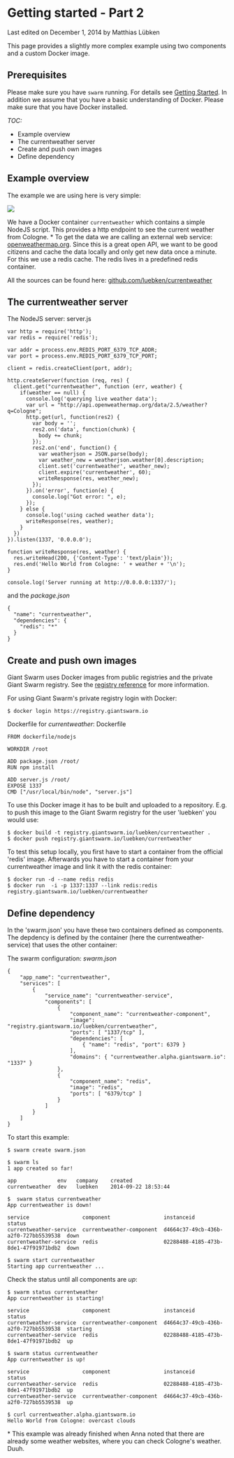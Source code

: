 # Getting started - Part 2

<p class="lastmod">Last edited on December 1, 2014 by Matthias Lübken</p>

This page provides a slightly more complex example using two components and a custom Docker image. 


## Prerequisites

Please make sure you have `swarm` running. For details see [Getting Started](gettingstarted.md). In addition we assume that you have a basic understanding of Docker. Please make sure that you have Docker installed.

<!-- TODO Link good Docker resources and have a Docker getting started -->

*TOC:*

* Example overview
* The currentweather server
* Create and push own images
* Define dependency


## Example overview

The example we are using here is very simple:

![](/img/gettingstarted2_appschema.svg)

We have a Docker container `currentweather` which contains a simple NodeJS script. This provides a http endpoint to see the current weather from Cologne. \* 
To get the data we are calling an external web service: [openweathermap.org](openweathermap.org). Since this is a great open API, we want to be good citizens and cache the data locally and only get new data once a minute. For this we use a redis cache. The redis lives in a predefined redis container.

All the sources can be found here: [github.com/luebken/currentweather](http://github.com/luebken/currentweather)

## The currentweather server

The NodeJS server: server.js

```
var http = require('http');
var redis = require('redis');

var addr = process.env.REDIS_PORT_6379_TCP_ADDR;
var port = process.env.REDIS_PORT_6379_TCP_PORT;

client = redis.createClient(port, addr);

http.createServer(function (req, res) {
  client.get("currentweather", function (err, weather) {
    if(weather == null) {
      console.log('querying live weather data');
      var url = "http://api.openweathermap.org/data/2.5/weather?q=Cologne";
      http.get(url, function(res2) {
        var body = '';
        res2.on('data', function(chunk) {
          body += chunk;
        });
        res2.on('end', function() {
          var weatherjson = JSON.parse(body);
          var weather_new = weatherjson.weather[0].description;
          client.set('currentweather', weather_new);
          client.expire('currentweather', 60);
          writeResponse(res, weather_new);
        });
      }).on('error', function(e) {
        console.log("Got error: ", e);
      });
    } else {
      console.log('using cached weather data');
      writeResponse(res, weather);
    }
  })
}).listen(1337, '0.0.0.0');

function writeResponse(res, weather) {
  res.writeHead(200, {'Content-Type': 'text/plain'});
  res.end('Hello World from Cologne: ' + weather + '\n');
}

console.log('Server running at http://0.0.0.0:1337/');
```

and the *package.json*

```
{
  "name": "currentweather",
  "dependencies": {
    "redis": "*"
  }
}
```

## Create and push own images

Giant Swarm uses Docker images from public registries and the private Giant Swarm registry. See the [registry reference](../reference/registry.md) for more information.

For using Giant Swarm's private registry login with Docker: 
```
$ docker login https://registry.giantswarm.io
```

Dockerfile for *currentweather*: Dockerfile

```
FROM dockerfile/nodejs

WORKDIR /root

ADD package.json /root/
RUN npm install

ADD server.js /root/
EXPOSE 1337
CMD ["/usr/local/bin/node", "server.js"]
``` 

To use this Docker image it has to be built and uploaded to a repository. E.g. to push this image to the Giant Swarm registry for the user 'luebken' you would use:

```
$ docker build -t registry.giantswarm.io/luebken/currentweather .
$ docker push registry.giantswarm.io/luebken/currentweather
```

To test this setup locally, you first have to start a container from the official 'redis' image. Afterwards you have to start a container from your currentweather image and link it with the redis container:

```
$ docker run -d --name redis redis
$ docker run  -i -p 1337:1337 --link redis:redis registry.giantswarm.io/luebken/currentweather
```

## Define dependency

In the 'swarm.json' you have these two containers defined as components. The depdency is defined by the container (here the currentweather-service) that uses the other container:

The swarm configuration: *swarm.json*
```
{
    "app_name": "currentweather",
    "services": [
        {
            "service_name": "currentweather-service",
            "components": [
                {
                    "component_name": "currentweather-component",
                    "image": "registry.giantswarm.io/luebken/currentweather",
                    "ports": [ "1337/tcp" ],
                    "dependencies": [
                        { "name": "redis", "port": 6379 }
                    ],
                    "domains": { "currentweather.alpha.giantswarm.io": "1337" }
                },
                {
                    "component_name": "redis",
                    "image": "redis",
                    "ports": [ "6379/tcp" ]
                }
            ]
        }
    ]
}

```

To start this example:
```
$ swarm create swarm.json

$ swarm ls
1 app created so far!

app             env   company    created
currentweather  dev   luebken    2014-09-22 18:53:44

$  swarm status currentweather
App currentweather is down!

service                 component                 instanceid                            status
currentweather-service  currentweather-component  d4664c37-49cb-436b-a2f0-727bb5539538  down
currentweather-service  redis                     02288488-4185-473b-8de1-47f91971bdb2  down

$ swarm start currentweather
Starting app currentweather ...
```

Check the status until all components are *up*:
```
$ swarm status currentweather
App currentweather is starting!

service                 component                 instanceid                            status
currentweather-service  currentweather-component  d4664c37-49cb-436b-a2f0-727bb5539538  starting
currentweather-service  redis                     02288488-4185-473b-8de1-47f91971bdb2  up

$ swarm status currentweather
App currentweather is up!

service                 component                 instanceid                            status
currentweather-service  redis                     02288488-4185-473b-8de1-47f91971bdb2  up
currentweather-service  currentweather-component  d4664c37-49cb-436b-a2f0-727bb5539538  up

$ curl currentweather.alpha.giantswarm.io
Hello World from Cologne: overcast clouds
```

\* This example was already finished when Anna noted that there are already some weather websites, where you can check Cologne's weather. Duuh.  
